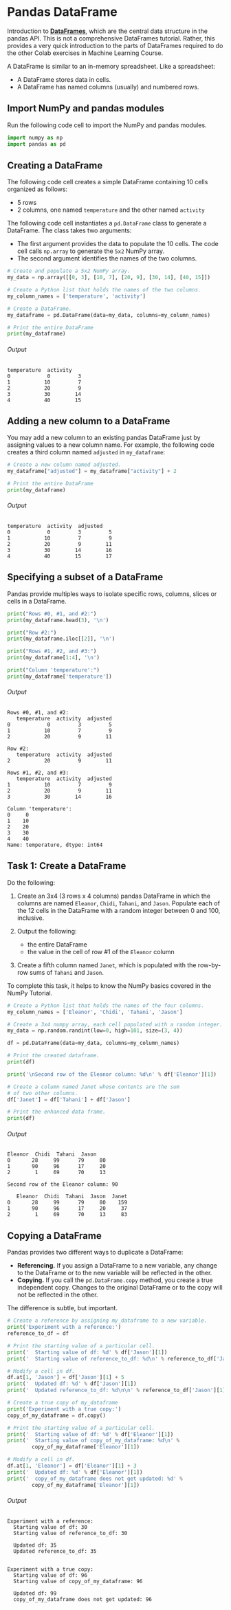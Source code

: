 # Pandas DataFrame

Introduction to [**DataFrames**](https://pandas.pydata.org/pandas-docs/stable/reference/api/pandas.DataFrame.html), which are the central data structure in the pandas API. This is not a comprehensive DataFrames tutorial. Rather, this provides a very quick introduction to the parts of DataFrames required to do the other Colab exercises in Machine Learning Course.

A DataFrame is similar to an in-memory spreadsheet. Like a spreadsheet:

  * A DataFrame stores data in cells. 
  * A DataFrame has named columns (usually) and numbered rows.

## Import NumPy and pandas modules

Run the following code cell to import the NumPy and pandas modules. 

```python
import numpy as np
import pandas as pd
```

## Creating a DataFrame

The following code cell creates a simple DataFrame containing 10 cells organized as follows:

  * 5 rows
  * 2 columns, one named `temperature` and the other named `activity`

The following code cell instantiates a `pd.DataFrame` class to generate a DataFrame. The class takes two arguments:

  * The first argument provides the data to populate the 10 cells. The code cell calls `np.array` to generate the `5x2` NumPy array.
  * The second argument identifies the names of the two columns.

```python
# Create and populate a 5x2 NumPy array.
my_data = np.array([[0, 3], [10, 7], [20, 9], [30, 14], [40, 15]])

# Create a Python list that holds the names of the two columns.
my_column_names = ['temperature', 'activity']

# Create a DataFrame.
my_dataframe = pd.DataFrame(data=my_data, columns=my_column_names)

# Print the entire DataFrame
print(my_dataframe)
```

###### Output


```
temperature  activity
0            0         3
1           10         7
2           20         9
3           30        14
4           40        15
```

## Adding a new column to a DataFrame

You may add a new column to an existing pandas DataFrame just by assigning values to a new column name. For example, the following code creates a third column named `adjusted` in `my_dataframe`:

```python
# Create a new column named adjusted.
my_dataframe["adjusted"] = my_dataframe["activity"] + 2

# Print the entire DataFrame
print(my_dataframe)
```

###### Output


```
temperature  activity  adjusted
0            0         3         5
1           10         7         9
2           20         9        11
3           30        14        16
4           40        15        17
```

## Specifying a subset of a DataFrame

Pandas provide multiples ways to isolate specific rows, columns, slices or cells in a DataFrame.

```python
print("Rows #0, #1, and #2:")
print(my_dataframe.head(3), '\n')

print("Row #2:")
print(my_dataframe.iloc[[2]], '\n')

print("Rows #1, #2, and #3:")
print(my_dataframe[1:4], '\n')

print("Column 'temperature':")
print(my_dataframe['temperature'])
```

###### Output


```
Rows #0, #1, and #2:
   temperature  activity  adjusted
0            0         3         5
1           10         7         9
2           20         9        11 

Row #2:
   temperature  activity  adjusted
2           20         9        11 

Rows #1, #2, and #3:
   temperature  activity  adjusted
1           10         7         9
2           20         9        11
3           30        14        16 

Column 'temperature':
0     0
1    10
2    20
3    30
4    40
Name: temperature, dtype: int64
```

## Task 1: Create a DataFrame

Do the following:

  1. Create an 3x4 (3 rows x 4 columns) pandas DataFrame in which the columns are named `Eleanor`,  `Chidi`, `Tahani`, and `Jason`.  Populate each of the 12 cells in the DataFrame with a random integer between 0 and 100, inclusive.

  2. Output the following:

     * the entire DataFrame
     * the value in the cell of row #1 of the `Eleanor` column

  3. Create a fifth column named `Janet`, which is populated with the row-by-row sums of `Tahani` and `Jason`.

To complete this task, it helps to know the NumPy basics covered in the NumPy Tutorial.

```python
# Create a Python list that holds the names of the four columns.
my_column_names = ['Eleanor', 'Chidi', 'Tahani', 'Jason']

# Create a 3x4 numpy array, each cell populated with a random integer.
my_data = np.random.randint(low=0, high=101, size=(3, 4))

df = pd.DataFrame(data=my_data, columns=my_column_names)

# Print the created dataframe.
print(df)

print('\nSecond row of the Eleanor column: %d\n' % df['Eleanor'][1])

# Create a column named Janet whose contents are the sum
# of two other columns.
df['Janet'] = df['Tahani'] + df['Jason']

# Print the enhanced data frame.
print(df)
```

###### Output


```
Eleanor  Chidi  Tahani  Jason
0       28     99      79     80
1       90     96      17     20
2        1     69      70     13

Second row of the Eleanor column: 90

   Eleanor  Chidi  Tahani  Jason  Janet
0       28     99      79     80    159
1       90     96      17     20     37
2        1     69      70     13     83
```

## Copying a DataFrame

Pandas provides two different ways to duplicate a DataFrame:

* **Referencing.** If you assign a DataFrame to a new variable, any change to the DataFrame or to the new variable will be reflected in the other. 
* **Copying.** If you call the `pd.DataFrame.copy` method, you create a true independent copy.  Changes to the original DataFrame or to the copy will not be reflected in the other. 

The difference is subtle, but important.

```python
# Create a reference by assigning my_dataframe to a new variable.
print('Experiment with a reference:')
reference_to_df = df

# Print the starting value of a particular cell.
print('  Starting value of df: %d' % df['Jason'][1])
print('  Starting value of reference_to_df: %d\n' % reference_to_df['Jason'][1])

# Modify a cell in df.
df.at[1, 'Jason'] = df['Jason'][1] + 5
print('  Updated df: %d' % df['Jason'][1])
print('  Updated reference_to_df: %d\n\n' % reference_to_df['Jason'][1])

# Create a true copy of my_dataframe
print('Experiment with a true copy:')
copy_of_my_dataframe = df.copy()

# Print the starting value of a particular cell.
print('  Starting value of df: %d' % df['Eleanor'][1])
print('  Starting value of copy_of_my_dataframe: %d\n' % 
        copy_of_my_dataframe['Eleanor'][1])

# Modify a cell in df.
df.at[1, 'Eleanor'] = df['Eleanor'][1] + 3
print('  Updated df: %d' % df['Eleanor'][1])
print('  copy_of_my_dataframe does not get updated: %d' %
        copy_of_my_dataframe['Eleanor'][1])
```

###### Output


```
Experiment with a reference:
  Starting value of df: 30
  Starting value of reference_to_df: 30

  Updated df: 35
  Updated reference_to_df: 35


Experiment with a true copy:
  Starting value of df: 96
  Starting value of copy_of_my_dataframe: 96

  Updated df: 99
  copy_of_my_dataframe does not get updated: 96
```